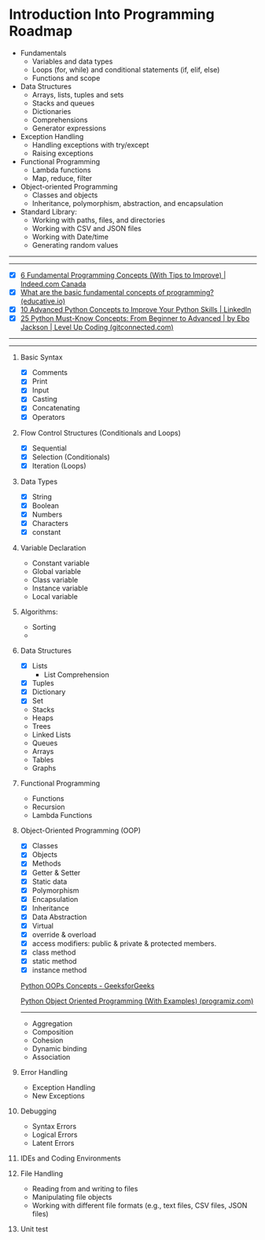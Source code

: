 # Introduction Into Programming Roadmap

- Fundamentals
  - Variables and data types
  - Loops (for, while) and conditional statements (if, elif, else)
  - Functions and scope
- Data Structures
  - Arrays, lists, tuples and sets
  - Stacks and queues
  - Dictionaries
  - Comprehensions
  - Generator expressions
- Exception Handling
  - Handling exceptions with try/except
  - Raising exceptions
- Functional Programming
  - Lambda functions
  - Map, reduce, filter
- Object-oriented Programming
  - Classes and objects
  - Inheritance, polymorphism, abstraction, and encapsulation
- Standard Library:
  - Working with paths, files, and directories
  - Working with CSV and JSON files
  - Working with Date/time
  - Generating random values

---

---

- [x] [6 Fundamental Programming Concepts (With Tips to Improve) | Indeed.com Canada](https://ca.indeed.com/career-advice/career-development/fundamental-programming-concepts)
- [x] [What are the basic fundamental concepts of programming? (educative.io)](https://www.educative.io/answers/what-are-the-basic-fundamental-concepts-of-programming)
- [x] [10 Advanced Python Concepts to Improve Your Python Skills | LinkedIn](https://www.linkedin.com/pulse/10-advanced-python-concepts-improve-your-skills-iies/)
- [x] [25 Python Must-Know Concepts: From Beginner to Advanced | by Ebo Jackson | Level Up Coding (gitconnected.com)](https://levelup.gitconnected.com/25-python-must-know-concepts-from-beginner-to-advanced-6ae19aebdb6c)

---

---

1. Basic Syntax
   - [x] Comments
   - [x] Print
   - [x] Input
   - [x] Casting
   - [x] Concatenating
   - [x] Operators
2. Flow Control Structures (Conditionals and Loops)
   - [x] Sequential
   - [x] Selection (Conditionals)
   - [x] Iteration (Loops)
3. Data Types
   - [x] String
   - [x] Boolean
   - [x] Numbers
   - [x] Characters
   - [x] constant
4. Variable Declaration
   - Constant variable
   - Global variable
   - Class variable
   - Instance variable
   - Local variable
5. Algorithms:
   - Sorting
   -
6. Data Structures
   - [x] Lists
     - List Comprehension
   - [x] Tuples
   - [x] Dictionary
   - [x] Set
   - Stacks
   - Heaps
   - Trees
   - Linked Lists
   - Queues
   - Arrays
   - Tables
   - Graphs
7. Functional Programming
   - Functions
   - Recursion
   - Lambda Functions
8. Object-Oriented Programming (OOP)

   - [x] Classes
   - [x] Objects
   - [x] Methods
   - [x] Getter & Setter
   - [x] Static data
   - [x] Polymorphism
   - [x] Encapsulation
   - [x] Inheritance
   - [x] Data Abstraction
   - [x] Virtual
   - [x] override & overload
   - [x] access modifiers: public & private & protected members.
   - [x] class method
   - [x] static method
   - [x] instance method

   [Python OOPs Concepts - GeeksforGeeks](https://www.geeksforgeeks.org/python-oops-concepts/)

   [Python Object Oriented Programming (With Examples) (programiz.com)](https://www.programiz.com/python-programming/object-oriented-programming)

   ***

   - Aggregation
   - Composition
   - Cohesion
   - Dynamic binding
   - Association

9. Error Handling
   - Exception Handling
   - New Exceptions
10. Debugging
    - Syntax Errors
    - Logical Errors
    - Latent Errors
11. IDEs and Coding Environments
12. File Handling
    - Reading from and writing to files
    - Manipulating file objects
    - Working with different file formats (e.g., text files, CSV files, JSON files)
13. Unit test
